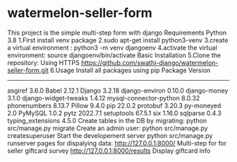 # watermelon-seller-form
This project is the simple multi-step form with django
Requirements
Python 3.8
1.First install venv package
2.sudo apt-get install python3-venv
3.create a virtual environment : python3 -m venv djangoenv
4.activate the virtual environment: source djangoenv/bin/activate
Basic Installation
5.Clone the repository: Using HTTPS
https://github.com/swathi-django/watermelon-seller-form.git
6.Usage
Install all packages using pip 
Package                Version
---------------------- --------
asgiref                3.6.0
Babel                  2.12.1
Django                 3.2.18
django-environ         0.10.0
django-money           3.1.0
django-widget-tweaks   1.4.12
mysql-connector-python 8.0.32
phonenumbers           8.13.7
Pillow                 9.4.0
pip                    22.0.2
protobuf               3.20.3
py-moneyed             2.0
PyMySQL                1.0.2
pytz                   2022.7.1
setuptools             67.5.1
six                    1.16.0
sqlparse               0.4.3
typing_extensions      4.5.0
Create tables in the DB by migrating:
python src/manage.py migrate
Create an admin user:
python src/manage.py createsuperuser
Start the developement server
python src/manage.py runserver
pages for dispalying data:
http://127.0.0.1:8000/ Multi-step for for seller giftcard survey
http://127.0.0.1:8000/results Display  giftcard info
